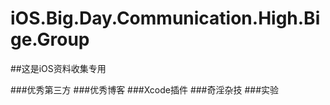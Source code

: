 # iOS.Big.Day.Communication.High.Bige.Group

##这是iOS资料收集专用

###优秀第三方
###优秀博客
###Xcode插件
###奇淫杂技
###实验

